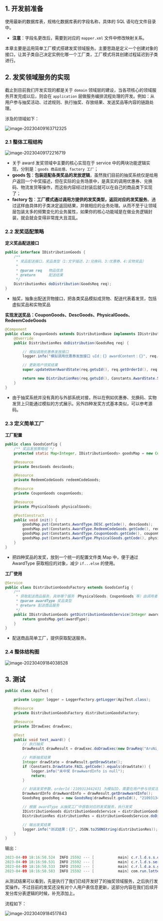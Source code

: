 ## 1. 开发前准备

使用最新的数据库表，规格化数据库表的字段名称，具体的 SQL 语句在文件目录中。

- **注意**：字段名更改后，需要到对应的 `mapper.xml` 文件中修改映射关系。

本章主要是运用简单工厂模式搭建发奖领域服务。主要思路是定义一个创建对象的接口，让其子类自己决定实例化哪一个工厂类，工厂模式将其创建过程延迟到子类进行。

## 2. 发奖领域服务的实现

截止到目前我们开发实现的都是关于 `domain` 领域层的建设，当各项核心的领域服务开发完成以后，则会在 `application` 层做服务编排流程处理的开发。例如：从用户参与抽奖活动、过滤规则、执行抽奖、存放结果、发送奖品等内容的链路处理。

涉及的领域如下：

![image-20230409163712325](https://run-notes.oss-cn-beijing.aliyuncs.com/notes/202304091637271.png)

### 2.1 整体工程结构

![image-20230409172216719](https://run-notes.oss-cn-beijing.aliyuncs.com/notes/202304091722784.png)

- 关于 award 发奖领域中主要的核心实现在于 service 中的两块功能逻辑实现，分别是：`goods 商品处理`、`factory 工厂`；
- **goods 包**：**包装适配各类奖品的发放逻辑**，虽然我们目前的抽奖系统仅是给用户返回一个中奖描述，但在实际的业务场景中，是真实的调用优惠券、兑换码、物流发货等操作，而这些内容经过封装后就可以在自己的商品类下实现了；
- **factory 包**：**工厂模式通过调用方提供的发奖类型，返回对应的发奖服务**。通过这样由具体的子类决定返回结果，并做相应的业务处理。从而不至于让领域层包装太多的频繁变化的业务属性，如果你的核心功能域是在做业务逻辑封装，就会就会变得非常庞大且混乱。

### 2.2 发奖适配策略

**定义奖品配送接口**

```java
public interface IDistributionGoods {
    /**
     * 奖品配送接口，奖品类型（1:文字描述、2:兑换码、3:优惠券、4:实物奖品）
     *
     * @param req   物品信息
     * @return      配送结果
     */
    DistributionRes doDistribution(GoodsReq req);
}
```

- 抽奖，抽象出配送货物接口，把各类奖品模拟成货物、配送代表着发货，包括虚拟奖品和实物奖品

**实现发送奖品：CouponGoods、DescGoods、PhysicalGoods、RedeemCodeGoods**

```java
@Component
public class CouponGoods extends DistributionBase implements IDistributionGoods {
    @Override
    public DistributionRes doDistribution(GoodsReq req) {

        // 模拟调用优惠券发放接口
        logger.info("模拟调用优惠券发放接口 uId：{} awardContent：{}", req.getuId(), req.getAwardContent());

        // 更新用户领奖结果
        super.updateUserAwardState(req.getuId(), req.getOrderId(), req.getAwardId(), Constants.AwardState.SUCCESS.getCode(), Constants.AwardState.SUCCESS.getInfo());

        return new DistributionRes(req.getuId(), Constants.AwardState.SUCCESS.getCode(), Constants.AwardState.SUCCESS.getInfo());
    }
}
```

- 由于抽奖系统并没有真的与外部系统对接，所以在例如优惠券、兑换码、实物发货上只能通过模拟的方式展示。另外四种发奖方式基本类似，可以参考源码。

### 2.3 定义简单工厂

**工厂配置**

```java
public class GoodsConfig {
    /** 奖品发放策略组 */
    protected static Map<Integer, IDistributionGoods> goodsMap = new ConcurrentHashMap<>();

    @Resource
    private DescGoods descGoods;

    @Resource
    private RedeemCodeGoods redeemCodeGoods;

    @Resource
    private CouponGoods couponGoods;

    @Resource
    private PhysicalGoods physicalGoods;

    @PostConstruct
    public void init() {
        goodsMap.put(Constants.AwardType.DESC.getCode(), descGoods);
        goodsMap.put(Constants.AwardType.RedeemCodeGoods.getCode(), redeemCodeGoods);
        goodsMap.put(Constants.AwardType.CouponGoods.getCode(), couponGoods);
        goodsMap.put(Constants.AwardType.PhysicalGoods.getCode(), physicalGoods);
    }
}
```

- 把四种奖品的发奖，放到一个统一的配置文件类 Map 中，便于通过 AwardType 获取相应的对象，减少 `if...else` 的使用。

**工厂使用**

```java
@Service
public class DistributionGoodsFactory extends GoodsConfig {
    /**
     * 获取配送商品服务，具体哪个服务（PhysicalGoods、CouponGoods 等）由调用者自己决定
     * @param awardType 奖品类型
     * @return 配送商品服务
     */
    public IDistributionGoods getDistributionGoodsService(Integer awardType){
        return goodsMap.get(awardType);
    }
}
```

- 配送商品简单工厂，提供获取配送服务。

### 2.4 整体结构图

![image-20230409184038528](https://run-notes.oss-cn-beijing.aliyuncs.com/notes/202304091840956.png)

## 3. 测试

```java
public class ApiTest {

    private Logger logger = LoggerFactory.getLogger(ApiTest.class);

    @Resource
    private DistributionGoodsFactory distributionGoodsFactory;

    @Resource
    private IDrawExec drawExec;

    @Test
    public void test_award() {
        // 执行抽奖
        DrawResult drawResult = drawExec.doDrawExec(new DrawReq("AruNi_Lu", 10001L));

        // 判断抽奖结果
        Integer drawState = drawResult.getDrawState();
        if (Constants.DrawState.FAIL.getCode().equals(drawState)) {
            logger.info("未中奖 DrawAwardInfo is null");
            return;
        }

        // 封装发奖参数，orderId：2109313442431 为模拟ID，需要在用户参与领奖活动时生成
        DrawAwardInfo drawAwardInfo = drawResult.getDrawAwardInfo();
        GoodsReq goodsReq = new GoodsReq(drawResult.getuId(), "2109313442431", drawAwardInfo.getAwardId(), drawAwardInfo.getAwardName(), drawAwardInfo.getAwardContent());

        // 根据 awardType 从抽奖工厂中获取对应的发奖服务，执行发奖
        IDistributionGoods distributionGoodsService = distributionGoodsFactory.getDistributionGoodsService(drawAwardInfo.getAwardType());
        DistributionRes distributionRes = distributionGoodsService.doDistribution(goodsReq);

        // 输出发奖结果
        logger.info("测试结果：{}", JSON.toJSONString(distributionRes));
    }
}
```

输出：

```java
2023-04-09 18:16:50.524  INFO 25592 --- [           main] c.r.l.d.s.s.draw.impl.DrawExecImpl       : 执行抽奖策略 strategyId：10001，无库存排除奖品列表ID集合 awardList：["1"]
2023-04-09 18:16:50.531  INFO 25592 --- [           main] c.r.l.d.s.service.draw.AbstractDrawBase  : 执行策略抽奖完成【已中奖】，用户：AruNi_Lu 策略ID：10001 奖品ID：4 奖品名称：AirPods
2023-04-09 18:16:50.533  INFO 25592 --- [           main] c.r.l.d.a.s.goods.DistributionBase       : TODO 后期添加更新分库分表中，用户个人的抽奖记录表中奖品发奖状态 uId：AruNi_Lu
2023-04-09 18:16:50.583  INFO 25592 --- [           main] com.run.lottery.test.ApiTest             : 测试结果：{"code":1,"info":"发奖成功","uId":"AruNi_Lu"}
```

从测试结果可以看到，先是执行了我们已经开发好了的抽奖领域服务，之后执行发奖操作。不过目前的发奖还没有对个人用户表信息更新，这部分内容在我们后续开发分库分表逻辑的时候，补充添加上。

流程如下：

![image-20230409184517843](https://run-notes.oss-cn-beijing.aliyuncs.com/notes/202304091846635.png)

